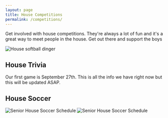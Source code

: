 ```yaml
---
layout: page
title: House Competitions
permalink: /competitions/
---
```


Get involved with house competitions. They're always a lot of fun and it's a great way to meet people in the house. Get out there and support the boys

![House softball dinger]({{site.baseurl}}/images/house_softball.png)

## House Trivia

Our first game is September 27th. This is all the info we have right now but this will be updated ASAP.

## House Soccer

![Senior House Soccer Schedule]({{site.baseurl}}/images/s_house_soccer_1.png)
![Senior House Soccer Schedule]({{site.baseurl}}/images/s_house_soccer_2.png)

